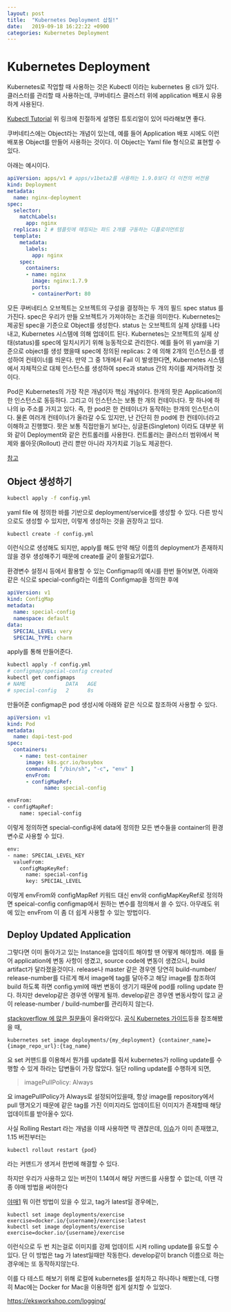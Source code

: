 ```yaml
---
layout: post
title:  "Kubernetes Deployment 삽질!"
date:   2019-09-18 16:22:22 +0900
categories: Kubernetes Deployment
---
```


# Kubernetes Deployment

Kubernetes로 작업할 때 사용하는 것은 Kubectl 이라는 kubernetes 용 cli가 있다. 클러스터를 관리할 때 사용하는데, 쿠버네티스 클러스터 위에 application 배포시 유용하게 사용된다.

[Kubectl Tutorial](https://kubectl.docs.kubernetes.io/pages/kubectl_book/getting_started.html) 위 링크에 친절하게 설명된 튜토리얼이 있어 따라해보면 좋다.

쿠버네티스에는 Object라는 개념이 있는데, 예를 들어 Application 배포 시에도 이런 배포용 Object를 만들어 사용하는 것이다. 이 Object는 Yaml file 형식으로 표현할 수 있다.

아래는 예시이다.
~~~yaml
apiVersion: apps/v1 # apps/v1beta2를 사용하는 1.9.0보다 더 이전의 버전용
kind: Deployment
metadata:
  name: nginx-deployment
spec:
  selector:
    matchLabels:
      app: nginx
  replicas: 2 # 템플릿에 매칭되는 파드 2개를 구동하는 디플로이먼트임
  template:
    metadata:
      labels:
        app: nginx
    spec:
      containers:
      - name: nginx
        image: nginx:1.7.9
        ports:
        - containerPort: 80
~~~
모든 쿠버네티스 오브젝트는 오브젝트의 구성을 결정하는 두 개의 필드 spec status 를 가진다. spec은 우리가 만들 오브젝트가 가져야하는 조건을 의미한다. Kubernetes는 제공된 spec을 기준으로 Object를 생성한다. 
status 는 오브젝트의 실제 상태를 나타내고, Kubernetes 시스템에 의해 업데이트 된다. Kubernetes는 오브젝트의 실제 상태(status)를 spec에 일치시키기 위해 능동적으로 관리한다. 
예를 들어 위 yaml을 기준으로 object를 생성 했을때 spec에 정의된 replicas: 2 에 의해 2개의 인스턴스를 생성하여 컨테이너를 띄운다. 
만약 그 중 1개에서 Fail 이 발생한다면, Kubernetes 시스템에서 자체적으로 대체 인스턴스를 생성하여 spec과 status 간의 차이를 제거하려할 것이다.

Pod은 Kubernetes의 가장 작은 개념이자 핵심 개념이다. 한개의 팟은 Application의 한 인스턴스로 동등하다. 그리고 이 인스턴스는 보통 한 개의 컨테이너다. 팟 하나에 하나의 ip 주소를 가지고 있다. 
즉, 한 pod은 한 컨테이너가 동작하는 한개의 인스턴스이다. 물론 여러개 컨테이너가 올라갈 수도 있지만, 난 간단히 한 pod에 한 컨테이너라고 이해하고 진행했다. 팟은 보통 직접만들기 보다는, 싱글톤(Singleton) 이라도 대부분 위와 같이 Deployment와 같은 컨트롤러를 사용한다. 컨트롤러는 클러스터 범위에서 복제와 롤아웃(Rollout) 관리 뿐만 아니라 자가치료 기능도 제공한다. 

[참고](https://kubernetes.io/ko/docs/concepts/workloads/pods/pod/)

## Object 생성하기

~~~bash
kubectl apply -f config.yml
~~~
yaml file 에 정의한 바를 기반으로 deployment/service를 생성할 수 있다. 다른 방식으로도 생성할 수 있지만, 이렇게 생성하는 것을 권장하고 있다.

~~~bash
kubectl create -f config.yml
~~~
이런식으로 생성해도 되지만, apply를 해도 만약 해당 이름의 deployment가 존재하지 않을 경우 생성해주기 때문에 create를 굳이 쓸필요가없다.

환경변수 설정시 등에서 활용할 수 있는 Configmap의 예시를 한번 들어보면, 아래와 같은 식으로 special-config라는 이름의 Configmap을 정의한 후에 

~~~yaml
apiVersion: v1
kind: ConfigMap
metadata:
  name: special-config
  namespace: default
data:
  SPECIAL_LEVEL: very
  SPECIAL_TYPE: charm
~~~
apply를 통해 만들어준다.
~~~bash
kubectl apply -f config.yml
# configmap/special-config created
kubectl get configmaps
# NAME             DATA   AGE
# special-config   2      8s
~~~
만들어준 configmap은 pod 생성시에 아래와 같은 식으로 참조하여 사용할 수 있다.
~~~yaml
apiVersion: v1
kind: Pod
metadata:
  name: dapi-test-pod
spec:
  containers:
    - name: test-container
      image: k8s.gcr.io/busybox
      command: [ "/bin/sh", "-c", "env" ]
      envFrom:
      - configMapRef:
	  		name: special-config
~~~

~~~bash
envFrom:
- configMapRef:
	name: special-config
~~~
이렇게 정의하면 special-config내에 data에 정의한 모든 변수들을 container의 환경변수로 사용할 수 있다.
~~~bash
env:
- name: SPECIAL_LEVEL_KEY
  valueFrom:
    configMapKeyRef:
      name: special-config
      key: SPECIAL_LEVEL
~~~
이렇게 envFrom와 configMapRef 키워드 대신 env와 configMapKeyRef로 정의하면 speical-config configmap에서 원하는 변수를 정의해서 쓸 수 있다. 아무래도 위에 있는 envFrom 이 좀 더 쉽게 사용할 수 있는 방법이다.

## Deploy Updated Application

그렇다면 이미 돌아가고 있는 Instance을 업데이트 해야할 땐 어떻게 해야할까. 예를 들어 application에 변동 사항이 생겼고, source code에 변동이 생겼으니, build artifact가 달라졌을것이다. release나 master 같은 경우엔 당연히 build-number/ release-number를 다르게 해서 image에 tag를 달아주고 해당 image를 참조하여 build 하도록 하면 config.yml에 매번 변동이 생기기 때문에 pod를 rolling update 한다. 하지만 develop같은 경우엔 어떻게 될까. develop같은 경우엔 변동사항이 많고 굳이 release-number / build-number를 관리하지 않는다. 

[stackoverflow 에 많은 질문들](https://stackoverflow.com/questions/40366192/kubernetes-how-to-make-deployment-to-update-image)이 올라와있다. [공식 Kubernetes 가이드](https://kubernetes.io/docs/tasks/manage-kubernetes-objects/declarative-config/)등을 참조해봤을 때, 
~~~
kubernetes set image deployments/{my_deployment} {container_name}={image_repo_url}:{tag_name}
~~~
요 set 커맨드를 이용해서 뭔가를 update를 줘서 kubernetes가 rolling update를 수행할 수 있게 하라는 답변들이 가장 많았다. 일단 rolling update를 수행하게 되면,

> imagePullPolicy: Always

요 imagePullPolicy가 Always로 설정되어있을때, 항상 image를 repository에서 pull 땡겨오기 때문에 같은 tag를 가진 이미지라도 업데이트된 이미지가 존재할때 해당 업데이트를 받아올수 있다.

사실 Rolling Restart 라는 개념을 이때 사용하면 딱 괜찮은데, [이슈](https://github.com/kubernetes/kubernetes/issues/13488)가 이미 존재했고, 1.15 버전부터는
~~~
kubectl rollout restart {pod}
~~~
라는 커맨드가 생겨서 한번에 해결할 수 있다.

하지만 우리가 사용하고 있는 버전이 1.14여서 해당 커맨드를 사용할 수 없는데, 이땐 각종 야매 방법을 써야한다

[야매1](https://techoverflow.net/2019/04/02/how-to-force-restarting-all-pods-in-a-kubernetes-deployment/) 뭐 이런 방법이 있을 수 있고, tag가 latest일 경우에는,
~~~
kubectl set image deployments/exercise exercise=docker.io/{username}/exercise:latest
kubectl set image deployments/exercise exercise=docker.io/{username}/exercise
~~~
이런식으로 두 번 치는걸로 이미지를 강제 업데이트 시켜 rolling update를 유도할 수 있다. 단 이 방법은 tag 가 latest일때만 작동한다. develop같이 branch 이름으로 하는 경우에는 또 동작하지않는다.

이를 다 테스트 해보기 위해 로컬에 kubernetes를 설치하고 하나하나 해봤는데, 다행히 Mac에는 Docker for Mac을 이용하면 쉽게 설치할 수 있었다.

https://eksworkshop.com/logging/